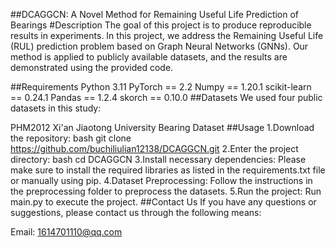 ##DCAGGCN: A Novel Method for Remaining Useful Life Prediction of Bearings
#Description
The goal of this project is to produce reproducible results in experiments. In this project, we address the Remaining Useful Life (RUL) prediction problem based on Graph Neural Networks (GNNs). Our method is applied to publicly available datasets, and the results are demonstrated using the provided code.

##Requirements
Python 3.11
PyTorch == 2.2
Numpy == 1.20.1
scikit-learn == 0.24.1
Pandas == 1.2.4
skorch == 0.10.0
##Datasets
We used four public datasets in this study:

PHM2012
Xi'an Jiaotong University Bearing Dataset
##Usage
1.Download the repository:
bash
git clone https://github.com/buchiliulian12138/DCAGGCN.git
2.Enter the project directory:
bash
cd DCAGGCN
3.Install necessary dependencies:
Please make sure to install the required libraries as listed in the requirements.txt file or manually using pip.
4.Dataset Preprocessing:
Follow the instructions in the preprocessing folder to preprocess the datasets.
5.Run the project:
Run main.py to execute the project.
##Contact Us
If you have any questions or suggestions, please contact us through the following means:

Email: 1614701110@qq.com
